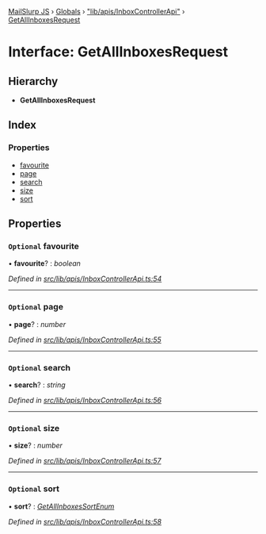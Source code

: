 [MailSlurp JS](../README.md) › [Globals](../globals.md) › ["lib/apis/InboxControllerApi"](../modules/_lib_apis_inboxcontrollerapi_.md) › [GetAllInboxesRequest](_lib_apis_inboxcontrollerapi_.getallinboxesrequest.md)

# Interface: GetAllInboxesRequest

## Hierarchy

* **GetAllInboxesRequest**

## Index

### Properties

* [favourite](_lib_apis_inboxcontrollerapi_.getallinboxesrequest.md#optional-favourite)
* [page](_lib_apis_inboxcontrollerapi_.getallinboxesrequest.md#optional-page)
* [search](_lib_apis_inboxcontrollerapi_.getallinboxesrequest.md#optional-search)
* [size](_lib_apis_inboxcontrollerapi_.getallinboxesrequest.md#optional-size)
* [sort](_lib_apis_inboxcontrollerapi_.getallinboxesrequest.md#optional-sort)

## Properties

### `Optional` favourite

• **favourite**? : *boolean*

*Defined in [src/lib/apis/InboxControllerApi.ts:54](https://github.com/mailslurp/mailslurp-client-ts-js/blob/fc9510a/src/lib/apis/InboxControllerApi.ts#L54)*

___

### `Optional` page

• **page**? : *number*

*Defined in [src/lib/apis/InboxControllerApi.ts:55](https://github.com/mailslurp/mailslurp-client-ts-js/blob/fc9510a/src/lib/apis/InboxControllerApi.ts#L55)*

___

### `Optional` search

• **search**? : *string*

*Defined in [src/lib/apis/InboxControllerApi.ts:56](https://github.com/mailslurp/mailslurp-client-ts-js/blob/fc9510a/src/lib/apis/InboxControllerApi.ts#L56)*

___

### `Optional` size

• **size**? : *number*

*Defined in [src/lib/apis/InboxControllerApi.ts:57](https://github.com/mailslurp/mailslurp-client-ts-js/blob/fc9510a/src/lib/apis/InboxControllerApi.ts#L57)*

___

### `Optional` sort

• **sort**? : *[GetAllInboxesSortEnum](../enums/_lib_apis_inboxcontrollerapi_.getallinboxessortenum.md)*

*Defined in [src/lib/apis/InboxControllerApi.ts:58](https://github.com/mailslurp/mailslurp-client-ts-js/blob/fc9510a/src/lib/apis/InboxControllerApi.ts#L58)*

